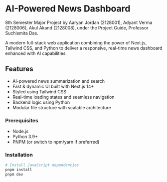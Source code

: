 # AI-Powered News Dashboard

8th Semester Major Project by Aaryan Jordan (2128001), Adyant Verma (2128006), Akul Akand (2128008), under the Project Guide, Professor Suchismita Das.


A modern full-stack web application combining the power of Next.js, Tailwind CSS, and Python to deliver a responsive, real-time news dashboard enhanced with AI capabilities.

## Features

- AI-powered news summarization and search
- Fast & dynamic UI built with Next.js 14+
- Styled using Tailwind CSS
- Real-time loading states and seamless navigation
- Backend logic using Python
- Modular file structure with scalable architecture


### Prerequisites

- Node.js
- Python 3.9+
- PNPM (or switch to npm/yarn if preferred)

### Installation

```bash
# Install JavaScript dependencies
pnpm install
pnpm dev
